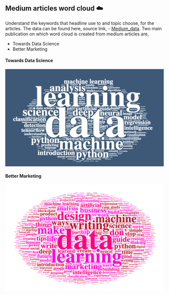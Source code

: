 ## Medium articles word cloud :cloud:
Understand the keywords that headline use to and topic choose, for the articles. The data can be found here,  source link, - [Medium_data](https://www.kaggle.com/datasets/dorianlazar/medium-articles-dataset?select=medium_data.csv). Two main publication on which word cloud is created from medium articles are,
+ Towards Data Science
+ Better Marketing


#### Towards Data Science
![Towards Data Science](../assets/dashboards/Towards-data-science.png)

#### Better Marketing
![Better Marketing](../assets/dashboards/Better-marketing.png)



